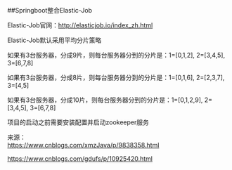 ##Springboot整合Elastic-Job

Elastic-Job官网：http://elasticjob.io/index_zh.html

Elastic-Job默认采用平均分片策略

如果有3台服务器，分成9片，则每台服务器分到的分片是：1=[0,1,2], 2=[3,4,5], 3=[6,7,8]

如果有3台服务器，分成8片，则每台服务器分到的分片是：1=[0,1,6], 2=[2,3,7], 3=[4,5]

如果有3台服务器，分成10片，则每台服务器分到的分片是：1=[0,1,2,9], 2=[3,4,5], 3=[6,7,8]


项目的启动之前需要安装配置并启动zookeeper服务


来源：          
https://www.cnblogs.com/xmzJava/p/9838358.html   

https://www.cnblogs.com/gdufs/p/10925420.html

